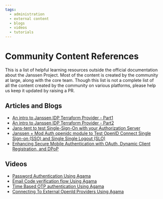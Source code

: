 ```yaml
---
tags:
  - administration
  - external content
  - blogs
  - videos
  - tutorials
---
```


# Community Content References

This is a list of helpful learning resources outside the official documentation 
about the Janssen Project. Most of the content is created by the community 
at large,
along with the core team. Though this list is not a complete list of all the 
content created by the community on various platforms, please 
help us keep it updated by raising a PR.

## Articles and Blogs

- [An intro to Janssen IDP Terraform Provider - Part1](https://medium.com/@moabu/an-intro-to-janssen-idp-terraform-provider-part-1-cff350526f17)
- [An intro to Janssen IDP Terraform Provider - Part2](https://medium.com/@moabu/an-intro-to-janssen-idp-terraform-provider-part-2-basic-example-d88c48607293)
- [Jans-tent to test Single-Sign-On with your Authorization Server](https://medium.com/@imshakil/jans-tent-to-test-single-sign-on-with-your-authorization-server-d153c873c5d1)
- [Janssen + Mod Auth openidc module to Test OpenID Connect Single Sign-on (SSO) and Single Single Logout (SLO)](https://medium.com/@imshakil/janssen-mod-auth-openidc-module-to-test-openid-connect-single-sign-on-sso-and-single-single-48fcd7b894b7)
- [Enhancing Secure Mobile Authentication with OAuth, Dynamic Client Registration, and DPoP](https://medium.com/@arnab.bdutta/dcr-attestation-and-dpop-for-first-party-native-applications-3e86a837196e)

## Videos

- [Password Authentication Using Agama](https://gluu.co/apow-1)
- [Email Code verification flow Using Agama](https://gluu.co/apow-2)
- [Time Based OTP authentication Using Agama](https://gluu.co/apow-3)
- [Connecting To External OpenId Providers Using Agama](https://gluu.co/apow-4)

